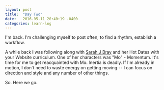 ```yaml
---
layout: post
title:  "Day Two"
date:   2016-05-11 20:40:19 -0400
categories: learn-log
---
```

I'm back. I'm challenging myself to post often; to find a rhythm, establish a workflow.

A while back I was following along with [Sarah J Bray](http://sarahjbray.com/) and her Hot Dates with your Website curriculum. One of her characters was "Mo" - Momentum. It's time for me to get reacquainted with Mo. Inertia is deadly. If I'm already in motion, I don't need to waste energy on getting moving -- I can focus on direction and style and any number of other things. 

So. Here we go.
